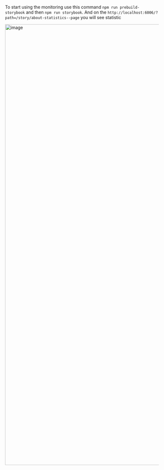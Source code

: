 To start using the monitoring use this command `npm run prebuild-storybook` and then `npm run storybook`. And on the `http://localhost:6006/?path=/story/about-statistics--page` you will see statistic

<img width="1442" alt="image" src="https://user-images.githubusercontent.com/44903844/212322545-ac74b242-dbca-4975-8470-e8129c376a61.png">
